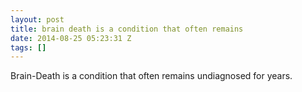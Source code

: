 ```yaml
---
layout: post
title: brain death is a condition that often remains
date: 2014-08-25 05:23:31 Z
tags: []
---
```

Brain-Death is a condition that often remains undiagnosed for years.

